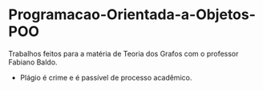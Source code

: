 # Programacao-Orientada-a-Objetos-POO
Trabalhos feitos para a matéria de Teoria dos Grafos com o professor Fabiano Baldo.

- Plágio é crime e é passível de processo acadêmico.
